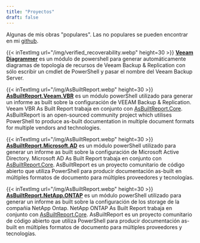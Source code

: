 ```yaml
---
title: "Proyectos"
draft: false
---
```


Algunas de mis obras "populares". Las no populares se pueden encontrar en mi [github](https://github.com/rebelinux).

{{< inTextImg url="/img/verified_recoverability.webp" height=30 >}} 
**[Veeam Diagrammer](https://github.com/rebelinux/Veeam.Diagrammer)** es un módulo de powershell para generar automáticamente diagramas de topología de recursos de Veeam Backup & Replication con sólo escribir un cmdlet de PowerShell y pasar el nombre del Veeam Backup Server.

{{< inTextImg url="/img/AsBuiltReport.webp" height=30 >}}
**[AsBuiltReport.Veeam.VBR](https://github.com/AsBuiltReport/AsBuiltReport.Veeam.VBR)** es un módulo powerShell utilizado para generar un informe as built sobre la configuración de VEEAM Backup & Replication. Veeam VBR As Built Report trabaja en conjunto con [AsBuiltReport.Core](https://github.com/AsBuiltReport/AsBuiltReport.Core). AsBuiltReport is an open-sourced community project which utilises PowerShell to produce as-built documentation in multiple document formats for multiple vendors and technologies.

{{< inTextImg url="/img/AsBuiltReport.webp" height=30 >}}
**[AsBuiltReport.Microsoft.AD](https://github.com/AsBuiltReport/AsBuiltReport.Microsoft.AD)** es un módulo powerShell utilizado para generar un informe as built sobre la configuración de Microsoft Active Directory. Microsoft AD As Built Report trabaja en conjunto con [AsBuiltReport.Core](https://github.com/AsBuiltReport/AsBuiltReport.Core). AsBuiltReport es un proyecto comunitario de código abierto que utiliza PowerShell para producir documentación as-built en múltiples formatos de documento para múltiples proveedores y tecnologías.

{{< inTextImg url="/img/AsBuiltReport.webp" height=30 >}}
**[AsBuiltReport.NetApp.ONTAP](https://github.com/AsBuiltReport/AsBuiltReport.NetApp.ONTAP)** es un módulo powerShell utilizado para generar un informe as built sobre la configuración de los storage de la compañia NetApp Ontap. NetApp ONTAP As Built Report trabaja en conjunto con [AsBuiltReport.Core](https://github.com/AsBuiltReport/AsBuiltReport.Core). AsBuiltReport es un proyecto comunitario de código abierto que utiliza PowerShell para producir documentación as-built en múltiples formatos de documento para múltiples proveedores y tecnologías.
